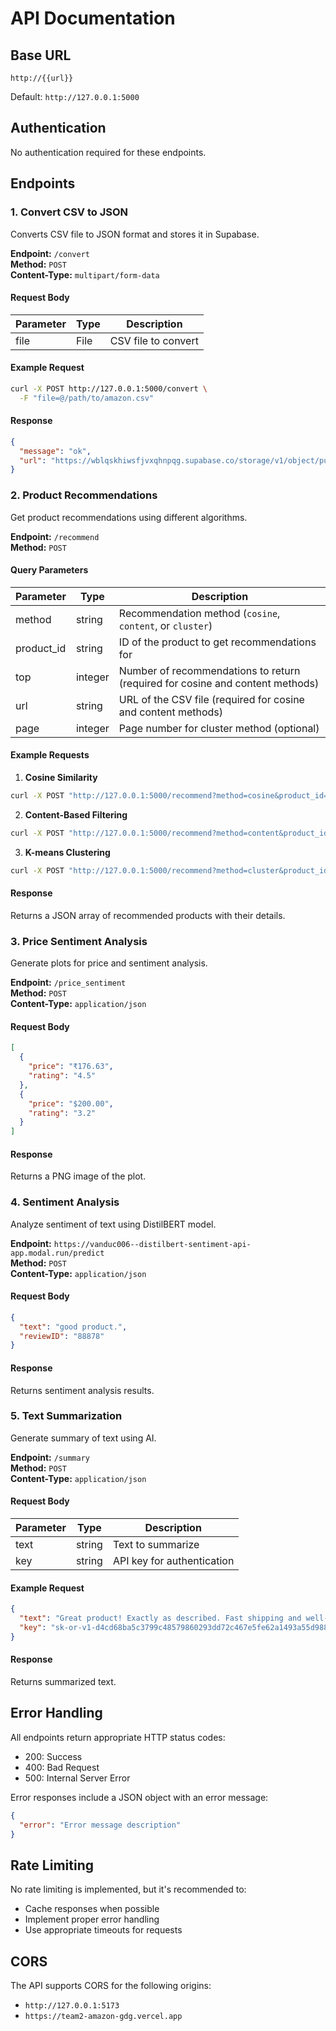 # API Documentation

## Base URL
```
http://{{url}}
```
Default: `http://127.0.0.1:5000`

## Authentication
No authentication required for these endpoints.

## Endpoints

### 1. Convert CSV to JSON
Converts CSV file to JSON format and stores it in Supabase.

**Endpoint:** `/convert`  
**Method:** `POST`  
**Content-Type:** `multipart/form-data`

#### Request Body
| Parameter | Type | Description |
|-----------|------|-------------|
| file | File | CSV file to convert |

#### Example Request
```bash
curl -X POST http://127.0.0.1:5000/convert \
  -F "file=@/path/to/amazon.csv"
```

#### Response
```json
{
  "message": "ok",
  "url": "https://wblqskhiwsfjvxqhnpqg.supabase.co/storage/v1/object/public/json/converted_file.json"
}
```

### 2. Product Recommendations
Get product recommendations using different algorithms.

**Endpoint:** `/recommend`  
**Method:** `POST`

#### Query Parameters
| Parameter | Type | Description |
|-----------|------|-------------|
| method | string | Recommendation method (`cosine`, `content`, or `cluster`) |
| product_id | string | ID of the product to get recommendations for |
| top | integer | Number of recommendations to return (required for cosine and content methods) |
| url | string | URL of the CSV file (required for cosine and content methods) |
| page | integer | Page number for cluster method (optional) |

#### Example Requests

1. **Cosine Similarity**
```bash
curl -X POST "http://127.0.0.1:5000/recommend?method=cosine&product_id=B07JW9H4J1&top=5&url=https://wblqskhiwsfjvxqhnpqg.supabase.co/storage/v1/object/public/csv/amazon.csv"
```

2. **Content-Based Filtering**
```bash
curl -X POST "http://127.0.0.1:5000/recommend?method=content&product_id=B07JW9H4J1&top=5&url=https://wblqskhiwsfjvxqhnpqg.supabase.co/storage/v1/object/public/csv/amazon.csv"
```

3. **K-means Clustering**
```bash
curl -X POST "http://127.0.0.1:5000/recommend?method=cluster&product_id=B08CF3B7N1&page=1"
```

#### Response
Returns a JSON array of recommended products with their details.

### 3. Price Sentiment Analysis
Generate plots for price and sentiment analysis.

**Endpoint:** `/price_sentiment`  
**Method:** `POST`  
**Content-Type:** `application/json`

#### Request Body
```json
[
  {
    "price": "₹176.63",
    "rating": "4.5"
  },
  {
    "price": "$200.00",
    "rating": "3.2"
  }
]
```

#### Response
Returns a PNG image of the plot.

### 4. Sentiment Analysis
Analyze sentiment of text using DistilBERT model.

**Endpoint:** `https://vanduc006--distilbert-sentiment-api-app.modal.run/predict`  
**Method:** `POST`  
**Content-Type:** `application/json`

#### Request Body
```json
{
  "text": "good product.",
  "reviewID": "88878"
}
```

#### Response
Returns sentiment analysis results.

### 5. Text Summarization
Generate summary of text using AI.

**Endpoint:** `/summary`  
**Method:** `POST`  
**Content-Type:** `application/json`

#### Request Body
| Parameter | Type | Description |
|-----------|------|-------------|
| text | string | Text to summarize |
| key | string | API key for authentication |

#### Example Request
```json
{
  "text": "Great product! Exactly as described. Fast shipping and well-packaged. Would definitely buy again!",
  "key": "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"
}
```

#### Response
Returns summarized text.

## Error Handling
All endpoints return appropriate HTTP status codes:
- 200: Success
- 400: Bad Request
- 500: Internal Server Error

Error responses include a JSON object with an error message:
```json
{
  "error": "Error message description"
}
```

## Rate Limiting
No rate limiting is implemented, but it's recommended to:
- Cache responses when possible
- Implement proper error handling
- Use appropriate timeouts for requests

## CORS
The API supports CORS for the following origins:
- `http://127.0.0.1:5173`
- `https://team2-amazon-gdg.vercel.app` 